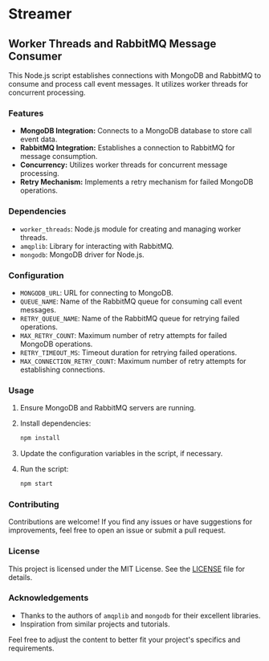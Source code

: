 # Streamer

## Worker Threads and RabbitMQ Message Consumer

This Node.js script establishes connections with MongoDB and RabbitMQ to consume and process call event messages. It utilizes worker threads for concurrent processing.

### Features
- **MongoDB Integration:** Connects to a MongoDB database to store call event data.
- **RabbitMQ Integration:** Establishes a connection to RabbitMQ for message consumption.
- **Concurrency:** Utilizes worker threads for concurrent message processing.
- **Retry Mechanism:** Implements a retry mechanism for failed MongoDB operations.

### Dependencies
- `worker_threads`: Node.js module for creating and managing worker threads.
- `amqplib`: Library for interacting with RabbitMQ.
- `mongodb`: MongoDB driver for Node.js.

### Configuration
- `MONGODB_URL`: URL for connecting to MongoDB.
- `QUEUE_NAME`: Name of the RabbitMQ queue for consuming call event messages.
- `RETRY_QUEUE_NAME`: Name of the RabbitMQ queue for retrying failed operations.
- `MAX_RETRY_COUNT`: Maximum number of retry attempts for failed MongoDB operations.
- `RETRY_TIMEOUT_MS`: Timeout duration for retrying failed operations.
- `MAX_CONNECTION_RETRY_COUNT`: Maximum number of retry attempts for establishing connections.

### Usage
1. Ensure MongoDB and RabbitMQ servers are running.
2. Install dependencies:

   ```bash
   npm install
   ```

3. Update the configuration variables in the script, if necessary.
4. Run the script:

   ```bash
   npm start
   ```

### Contributing
Contributions are welcome! If you find any issues or have suggestions for improvements, feel free to open an issue or submit a pull request.

### License
This project is licensed under the MIT License. See the [LICENSE](LICENSE) file for details.

### Acknowledgements
- Thanks to the authors of `amqplib` and `mongodb` for their excellent libraries.
- Inspiration from similar projects and tutorials.

Feel free to adjust the content to better fit your project's specifics and requirements.
